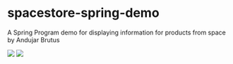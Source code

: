 # spacestore-spring-demo
A Spring Program demo for displaying information for products from space by Andujar Brutus

<img src="https://github.com/Brutusa/spacestore-spring-demo/blob/main/SpaceStore%20Screenshots/Screenshot-1.png">
<img src="https://github.com/Brutusa/spacestore-spring-demo/blob/main/SpaceStore%20Screenshots/Screenshot-2.png">

